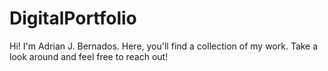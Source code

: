 # DigitalPortfolio
Hi! I'm Adrian J. Bernados. Here, you'll find a collection of my work. Take a look around and feel free to reach out!
